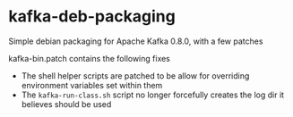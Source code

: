 kafka-deb-packaging
===================

Simple debian packaging for Apache Kafka 0.8.0, with a few patches

kafka-bin.patch contains the following fixes

- The shell helper scripts are patched to be allow for overriding environment variables set within them
- The `kafka-run-class.sh` script no longer forcefully creates the log dir it believes should be used
